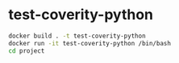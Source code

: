# test-coverity-python

```sh
docker build . -t test-coverity-python
docker run -it test-coverity-python /bin/bash
cd project
```
